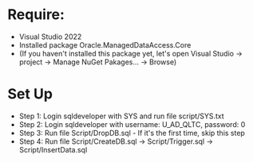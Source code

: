 # Require:
- Visual Studio 2022
- Installed package Oracle.ManagedDataAccess.Core 
- (If you haven't installed this package yet, let's open Visual Studio -> project -> Manage NuGet Pakages... -> Browse) 
# Set Up
- Step 1:
Login sqldeveloper with SYS and run file script/SYS.txt
- Step 2:
Login sqldeveloper with username: U_AD_QLTC, password: 0
- Step 3:
Run file Script/DropDB.sql - If it's the first time, skip this step
- Step 4:
Run file Script/CreateDB.sql -> Script/Trigger.sql -> Script/InsertData.sql
